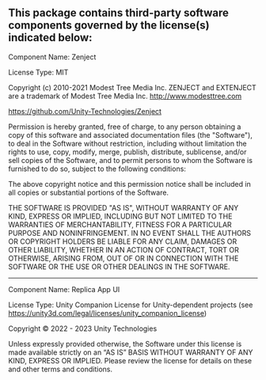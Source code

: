 This package contains third-party software components governed by the license(s) indicated below:
---------

Component Name: Zenject

License Type: MIT

Copyright (c) 2010-2021 Modest Tree Media Inc. ZENJECT and EXTENJECT are a trademark of Modest Tree Media Inc. http://www.modesttree.com

https://github.com/Unity-Technologies/Zenject

Permission is hereby granted, free of charge, to any person obtaining a copy of this software and associated documentation files (the "Software"), to deal in the Software without restriction, including without limitation the rights to use, copy, modify, merge, publish, distribute, sublicense, and/or sell copies of the Software, and to permit persons to whom the Software is furnished to do so, subject to the following conditions:

The above copyright notice and this permission notice shall be included in all copies or substantial portions of the Software.

THE SOFTWARE IS PROVIDED "AS IS", WITHOUT WARRANTY OF ANY KIND, EXPRESS OR IMPLIED, INCLUDING BUT NOT LIMITED TO THE WARRANTIES OF MERCHANTABILITY, FITNESS FOR A PARTICULAR PURPOSE AND NONINFRINGEMENT. IN NO EVENT SHALL THE AUTHORS OR COPYRIGHT HOLDERS BE LIABLE FOR ANY CLAIM, DAMAGES OR OTHER LIABILITY, WHETHER IN AN ACTION OF CONTRACT, TORT OR OTHERWISE, ARISING FROM, OUT OF OR IN CONNECTION WITH THE SOFTWARE OR THE USE OR OTHER DEALINGS IN THE SOFTWARE.

---------

Component Name: Replica App UI

License Type: Unity Companion License for Unity-dependent projects (see https://unity3d.com/legal/licenses/unity_companion_license)

Copyright © 2022 - 2023 Unity Technologies

Unless expressly provided otherwise, the Software under this license is made available strictly on an “AS IS” BASIS WITHOUT WARRANTY OF ANY KIND, EXPRESS OR IMPLIED. Please review the license for details on these and other terms and conditions.
